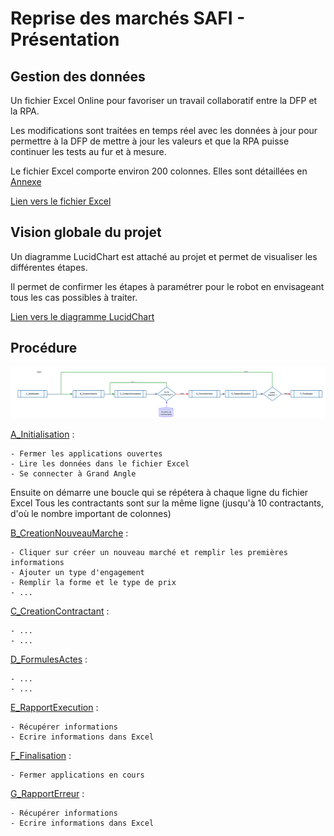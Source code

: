 # Reprise des marchés SAFI - Présentation

## Gestion des données

Un fichier Excel Online pour favoriser un travail collaboratif entre la DFP et la RPA.

Les modifications sont traitées en temps réel avec les données à jour pour permettre à la DFP de mettre à jour les valeurs et que la RPA puisse continuer les tests au fur et à mesure.

Le fichier Excel comporte environ 200 colonnes. Elles sont détaillées en [Annexe](#donnees-excel-projet-reprise-des-marches-safi)

[Lien vers le fichier Excel](https://1drv.ms/x/s!AmiJK4RIVLBXgSBT9GcikC_QRGv6?e=z07vII)

## Vision globale du projet

Un diagramme LucidChart est attaché au projet et permet de visualiser les différentes étapes.

Il permet de confirmer les étapes à paramétrer pour le robot en envisageant tous les cas possibles à traiter.

[Lien vers le diagramme LucidChart](https://lucid.app/lucidchart/481ce2c2-3b15-4080-a4a7-5e4b729edab0/edit?viewport_loc=-3659%2C-1579%2C45266%2C27069%2C0_0&invitationId=inv_0482e918-03d2-4dc7-ac95-2fddd838edbc)

## Procédure

![Reprise Marchés SAFI - main](RepriseMarchesSAFI-main.png)

[A_Initialisation](/SAFI/A_Initialisation) :

    - Fermer les applications ouvertes
    - Lire les données dans le fichier Excel
    - Se connecter à Grand Angle


Ensuite on démarre une boucle qui se répétera à chaque ligne du fichier Excel
Tous les contractants sont sur la même ligne (jusqu'à 10 contractants, d'où le nombre important de colonnes)

[B_CreationNouveauMarche](/SAFI/B_CreationNouveauMarche) :

    - Cliquer sur créer un nouveau marché et remplir les premières informations
    - Ajouter un type d'engagement
    - Remplir la forme et le type de prix
    - ...

[C_CreationContractant](/SAFI/C_CreationContractant) :

    - ...
    - ...

[D_FormulesActes](/SAFI/D_FormulesActes) :

    - ...
    - ...


[E_RapportExecution](/SAFI/E_RapportExecution) :

    - Récupérer informations
    - Ecrire informations dans Excel

[F_Finalisation](/SAFI/F_Finalisation) :

    - Fermer applications en cours

[G_RapportErreur](/SAFI/G_RapportErreur) :

    - Récupérer informations
    - Ecrire informations dans Excel